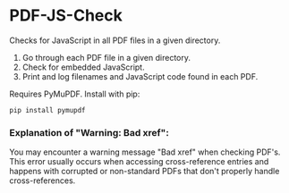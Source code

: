 # PDF-JS-Check
Checks for JavaScript in all PDF files in a given directory.

1. Go through each PDF file in a given directory.
2. Check for embedded JavaScript.
3. Print and log filenames and JavaScript code found in each PDF.

Requires PyMuPDF. Install with pip:
```
pip install pymupdf
```


### Explanation of "Warning: Bad xref":
You may encounter a warning message "Bad xref" when checking PDF's. This error usually occurs when accessing cross-reference entries and happens with corrupted or non-standard PDFs that don't properly handle cross-references.
